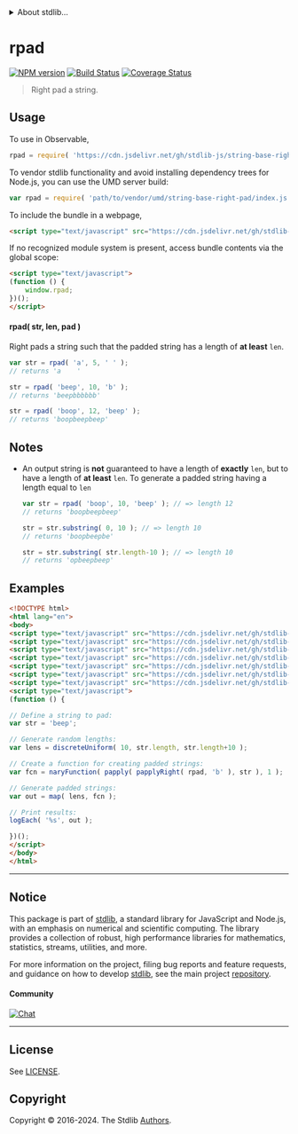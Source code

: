 <!--

@license Apache-2.0

Copyright (c) 2023 The Stdlib Authors.

Licensed under the Apache License, Version 2.0 (the "License");
you may not use this file except in compliance with the License.
You may obtain a copy of the License at

   http://www.apache.org/licenses/LICENSE-2.0

Unless required by applicable law or agreed to in writing, software
distributed under the License is distributed on an "AS IS" BASIS,
WITHOUT WARRANTIES OR CONDITIONS OF ANY KIND, either express or implied.
See the License for the specific language governing permissions and
limitations under the License.

-->


<details>
  <summary>
    About stdlib...
  </summary>
  <p>We believe in a future in which the web is a preferred environment for numerical computation. To help realize this future, we've built stdlib. stdlib is a standard library, with an emphasis on numerical and scientific computation, written in JavaScript (and C) for execution in browsers and in Node.js.</p>
  <p>The library is fully decomposable, being architected in such a way that you can swap out and mix and match APIs and functionality to cater to your exact preferences and use cases.</p>
  <p>When you use stdlib, you can be absolutely certain that you are using the most thorough, rigorous, well-written, studied, documented, tested, measured, and high-quality code out there.</p>
  <p>To join us in bringing numerical computing to the web, get started by checking us out on <a href="https://github.com/stdlib-js/stdlib">GitHub</a>, and please consider <a href="https://opencollective.com/stdlib">financially supporting stdlib</a>. We greatly appreciate your continued support!</p>
</details>

# rpad

[![NPM version][npm-image]][npm-url] [![Build Status][test-image]][test-url] [![Coverage Status][coverage-image]][coverage-url] <!-- [![dependencies][dependencies-image]][dependencies-url] -->

> Right pad a string.



<section class="usage">

## Usage

To use in Observable,

```javascript
rpad = require( 'https://cdn.jsdelivr.net/gh/stdlib-js/string-base-right-pad@v0.2.2-umd/browser.js' )
```

To vendor stdlib functionality and avoid installing dependency trees for Node.js, you can use the UMD server build:

```javascript
var rpad = require( 'path/to/vendor/umd/string-base-right-pad/index.js' )
```

To include the bundle in a webpage,

```html
<script type="text/javascript" src="https://cdn.jsdelivr.net/gh/stdlib-js/string-base-right-pad@v0.2.2-umd/browser.js"></script>
```

If no recognized module system is present, access bundle contents via the global scope:

```html
<script type="text/javascript">
(function () {
    window.rpad;
})();
</script>
```

#### rpad( str, len, pad )

Right pads a string such that the padded string has a length of **at least** `len`.

```javascript
var str = rpad( 'a', 5, ' ' );
// returns 'a    '

str = rpad( 'beep', 10, 'b' );
// returns 'beepbbbbbb'

str = rpad( 'boop', 12, 'beep' );
// returns 'boopbeepbeep'
```

</section>

<!-- /.usage -->

<section class="notes">

## Notes

-   An output string is **not** guaranteed to have a length of **exactly** `len`, but to have a length of **at least** `len`. To generate a padded string having a length equal to `len`

    ```javascript
    var str = rpad( 'boop', 10, 'beep' ); // => length 12
    // returns 'boopbeepbeep'

    str = str.substring( 0, 10 ); // => length 10
    // returns 'boopbeepbe'

    str = str.substring( str.length-10 ); // => length 10
    // returns 'opbeepbeep'
    ```

</section>

<!-- /.notes -->

<section class="examples">

## Examples

<!-- eslint no-undef: "error" -->

```html
<!DOCTYPE html>
<html lang="en">
<body>
<script type="text/javascript" src="https://cdn.jsdelivr.net/gh/stdlib-js/random-array-discrete-uniform@umd/browser.js"></script>
<script type="text/javascript" src="https://cdn.jsdelivr.net/gh/stdlib-js/utils-papply@umd/browser.js"></script>
<script type="text/javascript" src="https://cdn.jsdelivr.net/gh/stdlib-js/utils-papply-right@umd/browser.js"></script>
<script type="text/javascript" src="https://cdn.jsdelivr.net/gh/stdlib-js/utils-nary-function@umd/browser.js"></script>
<script type="text/javascript" src="https://cdn.jsdelivr.net/gh/stdlib-js/utils-map@umd/browser.js"></script>
<script type="text/javascript" src="https://cdn.jsdelivr.net/gh/stdlib-js/console-log-each@umd/browser.js"></script>
<script type="text/javascript" src="https://cdn.jsdelivr.net/gh/stdlib-js/string-base-right-pad@v0.2.2-umd/browser.js"></script>
<script type="text/javascript">
(function () {

// Define a string to pad:
var str = 'beep';

// Generate random lengths:
var lens = discreteUniform( 10, str.length, str.length+10 );

// Create a function for creating padded strings:
var fcn = naryFunction( papply( papplyRight( rpad, 'b' ), str ), 1 );

// Generate padded strings:
var out = map( lens, fcn );

// Print results:
logEach( '%s', out );

})();
</script>
</body>
</html>
```

</section>

<!-- /.examples -->

<!-- Section for related `stdlib` packages. Do not manually edit this section, as it is automatically populated. -->

<section class="related">

</section>

<!-- /.related -->

<!-- Section for all links. Make sure to keep an empty line after the `section` element and another before the `/section` close. -->


<section class="main-repo" >

* * *

## Notice

This package is part of [stdlib][stdlib], a standard library for JavaScript and Node.js, with an emphasis on numerical and scientific computing. The library provides a collection of robust, high performance libraries for mathematics, statistics, streams, utilities, and more.

For more information on the project, filing bug reports and feature requests, and guidance on how to develop [stdlib][stdlib], see the main project [repository][stdlib].

#### Community

[![Chat][chat-image]][chat-url]

---

## License

See [LICENSE][stdlib-license].


## Copyright

Copyright &copy; 2016-2024. The Stdlib [Authors][stdlib-authors].

</section>

<!-- /.stdlib -->

<!-- Section for all links. Make sure to keep an empty line after the `section` element and another before the `/section` close. -->

<section class="links">

[npm-image]: http://img.shields.io/npm/v/@stdlib/string-base-right-pad.svg
[npm-url]: https://npmjs.org/package/@stdlib/string-base-right-pad

[test-image]: https://github.com/stdlib-js/string-base-right-pad/actions/workflows/test.yml/badge.svg?branch=v0.2.2
[test-url]: https://github.com/stdlib-js/string-base-right-pad/actions/workflows/test.yml?query=branch:v0.2.2

[coverage-image]: https://img.shields.io/codecov/c/github/stdlib-js/string-base-right-pad/main.svg
[coverage-url]: https://codecov.io/github/stdlib-js/string-base-right-pad?branch=main

<!--

[dependencies-image]: https://img.shields.io/david/stdlib-js/string-base-right-pad.svg
[dependencies-url]: https://david-dm.org/stdlib-js/string-base-right-pad/main

-->

[chat-image]: https://img.shields.io/gitter/room/stdlib-js/stdlib.svg
[chat-url]: https://app.gitter.im/#/room/#stdlib-js_stdlib:gitter.im

[stdlib]: https://github.com/stdlib-js/stdlib

[stdlib-authors]: https://github.com/stdlib-js/stdlib/graphs/contributors

[umd]: https://github.com/umdjs/umd
[es-module]: https://developer.mozilla.org/en-US/docs/Web/JavaScript/Guide/Modules

[deno-url]: https://github.com/stdlib-js/string-base-right-pad/tree/deno
[deno-readme]: https://github.com/stdlib-js/string-base-right-pad/blob/deno/README.md
[umd-url]: https://github.com/stdlib-js/string-base-right-pad/tree/umd
[umd-readme]: https://github.com/stdlib-js/string-base-right-pad/blob/umd/README.md
[esm-url]: https://github.com/stdlib-js/string-base-right-pad/tree/esm
[esm-readme]: https://github.com/stdlib-js/string-base-right-pad/blob/esm/README.md
[branches-url]: https://github.com/stdlib-js/string-base-right-pad/blob/main/branches.md

[stdlib-license]: https://raw.githubusercontent.com/stdlib-js/string-base-right-pad/main/LICENSE

</section>

<!-- /.links -->
